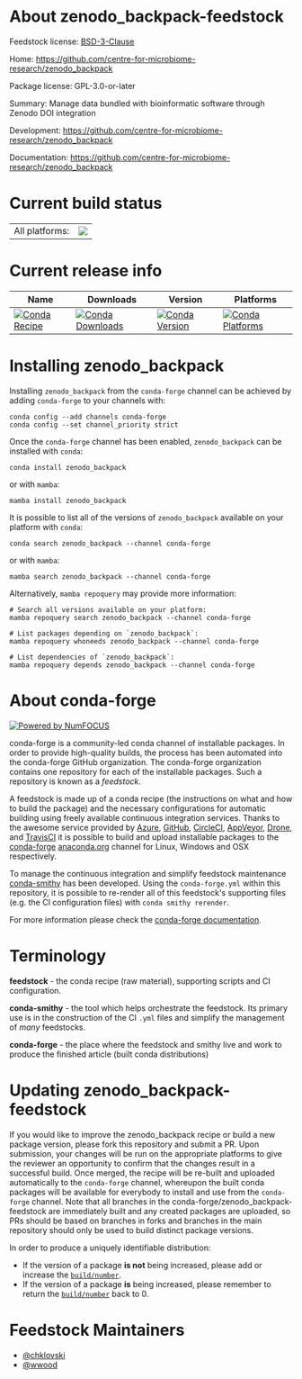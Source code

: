 About zenodo_backpack-feedstock
===============================

Feedstock license: [BSD-3-Clause](https://github.com/conda-forge/zenodo_backpack-feedstock/blob/main/LICENSE.txt)

Home: https://github.com/centre-for-microbiome-research/zenodo_backpack

Package license: GPL-3.0-or-later

Summary: Manage data bundled with bioinformatic software through Zenodo DOI integration

Development: https://github.com/centre-for-microbiome-research/zenodo_backpack

Documentation: https://github.com/centre-for-microbiome-research/zenodo_backpack

Current build status
====================


<table><tr><td>All platforms:</td>
    <td>
      <a href="https://dev.azure.com/conda-forge/feedstock-builds/_build/latest?definitionId=17787&branchName=main">
        <img src="https://dev.azure.com/conda-forge/feedstock-builds/_apis/build/status/zenodo_backpack-feedstock?branchName=main">
      </a>
    </td>
  </tr>
</table>

Current release info
====================

| Name | Downloads | Version | Platforms |
| --- | --- | --- | --- |
| [![Conda Recipe](https://img.shields.io/badge/recipe-zenodo_backpack-green.svg)](https://anaconda.org/conda-forge/zenodo_backpack) | [![Conda Downloads](https://img.shields.io/conda/dn/conda-forge/zenodo_backpack.svg)](https://anaconda.org/conda-forge/zenodo_backpack) | [![Conda Version](https://img.shields.io/conda/vn/conda-forge/zenodo_backpack.svg)](https://anaconda.org/conda-forge/zenodo_backpack) | [![Conda Platforms](https://img.shields.io/conda/pn/conda-forge/zenodo_backpack.svg)](https://anaconda.org/conda-forge/zenodo_backpack) |

Installing zenodo_backpack
==========================

Installing `zenodo_backpack` from the `conda-forge` channel can be achieved by adding `conda-forge` to your channels with:

```
conda config --add channels conda-forge
conda config --set channel_priority strict
```

Once the `conda-forge` channel has been enabled, `zenodo_backpack` can be installed with `conda`:

```
conda install zenodo_backpack
```

or with `mamba`:

```
mamba install zenodo_backpack
```

It is possible to list all of the versions of `zenodo_backpack` available on your platform with `conda`:

```
conda search zenodo_backpack --channel conda-forge
```

or with `mamba`:

```
mamba search zenodo_backpack --channel conda-forge
```

Alternatively, `mamba repoquery` may provide more information:

```
# Search all versions available on your platform:
mamba repoquery search zenodo_backpack --channel conda-forge

# List packages depending on `zenodo_backpack`:
mamba repoquery whoneeds zenodo_backpack --channel conda-forge

# List dependencies of `zenodo_backpack`:
mamba repoquery depends zenodo_backpack --channel conda-forge
```


About conda-forge
=================

[![Powered by
NumFOCUS](https://img.shields.io/badge/powered%20by-NumFOCUS-orange.svg?style=flat&colorA=E1523D&colorB=007D8A)](https://numfocus.org)

conda-forge is a community-led conda channel of installable packages.
In order to provide high-quality builds, the process has been automated into the
conda-forge GitHub organization. The conda-forge organization contains one repository
for each of the installable packages. Such a repository is known as a *feedstock*.

A feedstock is made up of a conda recipe (the instructions on what and how to build
the package) and the necessary configurations for automatic building using freely
available continuous integration services. Thanks to the awesome service provided by
[Azure](https://azure.microsoft.com/en-us/services/devops/), [GitHub](https://github.com/),
[CircleCI](https://circleci.com/), [AppVeyor](https://www.appveyor.com/),
[Drone](https://cloud.drone.io/welcome), and [TravisCI](https://travis-ci.com/)
it is possible to build and upload installable packages to the
[conda-forge](https://anaconda.org/conda-forge) [anaconda.org](https://anaconda.org/)
channel for Linux, Windows and OSX respectively.

To manage the continuous integration and simplify feedstock maintenance
[conda-smithy](https://github.com/conda-forge/conda-smithy) has been developed.
Using the ``conda-forge.yml`` within this repository, it is possible to re-render all of
this feedstock's supporting files (e.g. the CI configuration files) with ``conda smithy rerender``.

For more information please check the [conda-forge documentation](https://conda-forge.org/docs/).

Terminology
===========

**feedstock** - the conda recipe (raw material), supporting scripts and CI configuration.

**conda-smithy** - the tool which helps orchestrate the feedstock.
                   Its primary use is in the construction of the CI ``.yml`` files
                   and simplify the management of *many* feedstocks.

**conda-forge** - the place where the feedstock and smithy live and work to
                  produce the finished article (built conda distributions)


Updating zenodo_backpack-feedstock
==================================

If you would like to improve the zenodo_backpack recipe or build a new
package version, please fork this repository and submit a PR. Upon submission,
your changes will be run on the appropriate platforms to give the reviewer an
opportunity to confirm that the changes result in a successful build. Once
merged, the recipe will be re-built and uploaded automatically to the
`conda-forge` channel, whereupon the built conda packages will be available for
everybody to install and use from the `conda-forge` channel.
Note that all branches in the conda-forge/zenodo_backpack-feedstock are
immediately built and any created packages are uploaded, so PRs should be based
on branches in forks and branches in the main repository should only be used to
build distinct package versions.

In order to produce a uniquely identifiable distribution:
 * If the version of a package **is not** being increased, please add or increase
   the [``build/number``](https://docs.conda.io/projects/conda-build/en/latest/resources/define-metadata.html#build-number-and-string).
 * If the version of a package **is** being increased, please remember to return
   the [``build/number``](https://docs.conda.io/projects/conda-build/en/latest/resources/define-metadata.html#build-number-and-string)
   back to 0.

Feedstock Maintainers
=====================

* [@chklovski](https://github.com/chklovski/)
* [@wwood](https://github.com/wwood/)


